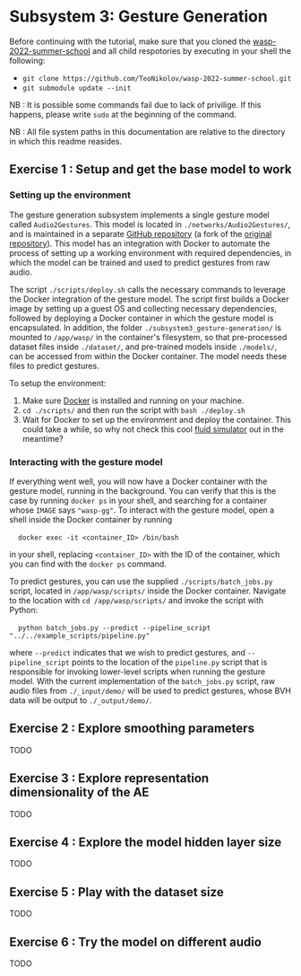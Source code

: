 # Subsystem 3: Gesture Generation

Before continuing with the tutorial, make sure that you cloned the [wasp-2022-summer-school](https://github.com/TeoNikolov/wasp-2022-summer-school) and all child respotories by executing in your shell the following:

- `git clone https://github.com/TeoNikolov/wasp-2022-summer-school.git`
- `git submodule update --init`

NB : It is possible some commands fail due to lack of privilige. If this happens, please write `sudo` at the beginning of the command.

NB : All file system paths in this documentation are relative to the directory in which this readme reasides.

## Exercise 1 : Setup and get the base model to work
### Setting up the environment
The gesture generation subsystem implements a single gesture model called `Audio2Gestures`. This model is located in `./networks/Audio2Gestures/`, and is maintained in a separate [GitHub repository](https://github.com/teonikolov/Speech_driven_gesture_generation_with_autoencoder/tree/GENEA_2022) (a fork of the [original repository](https://github.com/genea-workshop/Speech_driven_gesture_generation_with_autoencoder/tree/GENEA_2022)). This model has an integration with Docker to automate the process of setting up a working environment with required dependencies, in which the model can be trained and used to predict gestures from raw audio.

The script `./scripts/deploy.sh` calls the necessary commands to leverage the Docker integration of the gesture model. The script first builds a Docker image by setting up a guest OS and collecting necessary dependencies, followed by deploying a Docker container in which the gesture model is encapsulated. In addition, the folder `./subsystem3_gesture-generation/` is mounted to `/app/wasp/` in the container's filesystem, so that pre-processed dataset files inside `./dataset/`, and pre-trained models inside `./models/`, can be accessed from within the Docker container. The model needs these files to predict gestures.

To setup the environment:

1. Make sure [Docker](https://docs.docker.com/get-docker/) is installed and running on your machine.
1. `cd ./scripts/` and then run the script with `bash ./deploy.sh`
1. Wait for Docker to set up the environment and deploy the container. This could take a while, so why not check this cool [fluid simulator](https://paveldogreat.github.io/WebGL-Fluid-Simulation/) out in the meantime?

### Interacting with the gesture model

If everything went well, you will now have a Docker container with the gesture model, running in the background. You can verify that this is the case by running `docker ps` in your shell, and searching for a container whose `IMAGE` says `"wasp-gg"`. To interact with the gesture model, open a shell inside the Docker container by running

&nbsp;&nbsp;&nbsp;&nbsp;`docker exec -it <container_ID> /bin/bash`

in your shell, replacing `<container_ID>` with the ID of the container, which you can find with the `docker ps` command.

To predict gestures, you can use the supplied `./scripts/batch_jobs.py` script, located in `/app/wasp/scripts/` inside the Docker container. Navigate to the location with `cd /app/wasp/scripts/` and invoke the script with Python:

&nbsp;&nbsp;&nbsp;&nbsp;`python batch_jobs.py --predict --pipeline_script "../../example_scripts/pipeline.py"`

where `--predict` indicates that we wish to predict gestures, and `--pipeline_script` points to the location of the `pipeline.py` script that is responsible for invoking lower-level scripts when running the gesture model. With the current implementation of the `batch_jobs.py` script, raw audio files from `./_input/demo/` will be used to predict gestures, whose BVH data will be output to `./_output/demo/`.

## Exercise 2 : Explore smoothing parameters
TODO

## Exercise 3 : Explore representation dimensionality of the AE
TODO

## Exercise 4 : Explore the model hidden layer size
TODO

## Exercise 5 : Play with the dataset size
TODO

## Exercise 6 : Try the model on different audio
TODO
